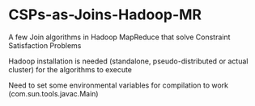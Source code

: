 # CSPs-as-Joins-Hadoop-MR
A few Join algorithms in Hadoop MapReduce that solve Constraint Satisfaction Problems

Hadoop installation is needed (standalone, pseudo-distributed or actual cluster) for the algorithms to execute

Need to set some environmental variables for compilation to work (com.sun.tools.javac.Main)
